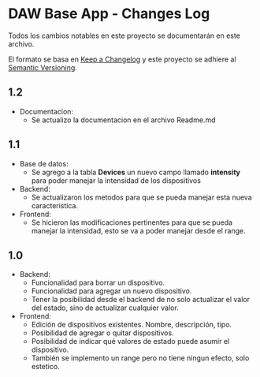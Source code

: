 # DAW Base App - Changes Log

Todos los cambios notables en este proyecto se documentarán en este archivo.

El formato se basa en [Keep a Changelog](http://keepachangelog.com/) y este proyecto se adhiere al [Semantic Versioning](http://semver.org/).

## 1.2
* Documentacion:
    * Se actualizo la documentacion en el archivo Readme.md

## 1.1

* Base de datos:
    * Se agrego a la tabla **Devices** un nuevo campo llamado **intensity** para poder manejar la intensidad de los dispositivos
* Backend:
    * Se actualizaron los metodos para que se pueda manejar esta nueva caracteristica.
* Frontend:
    * Se hicieron las modificaciones pertinentes para que se pueda manejar la intensidad, esto se va a poder manejar desde el range.

## 1.0

* Backend:
    * Funcionalidad para borrar un dispositivo.
    * Funcionalidad para agregar un nuevo dispositivo.
    * Tener la posibilidad desde el backend de no solo actualizar el valor del estado, sino de actualizar cualquier valor.
* Frontend:
    * Edición de dispositivos existentes. Nombre, descripción, tipo.
    * Posibilidad de agregar o quitar dispositivos.
    * Posibilidad de indicar qué valores de estado puede asumir el dispositivo.
    * También se implemento un range pero no tiene ningun efecto, solo estetico.